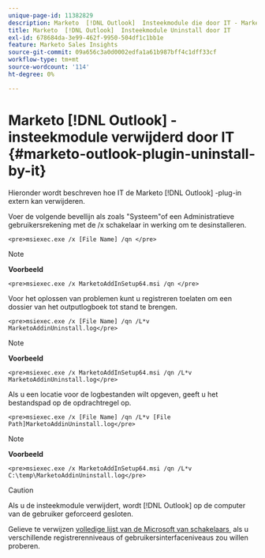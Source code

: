 ```yaml
---
unique-page-id: 11382829
description: Marketo  [!DNL Outlook]  Insteekmodule die door IT - Marketo Docs - Documentatie van het Product wordt verwijderd
title: Marketo  [!DNL Outlook]  Insteekmodule Uninstall door IT
exl-id: 678684da-3e99-462f-9950-504df1c1bb1e
feature: Marketo Sales Insights
source-git-commit: 09a656c3a0d0002edfa1a61b987bff4c1dff33cf
workflow-type: tm+mt
source-wordcount: '114'
ht-degree: 0%

---
```


# Marketo [!DNL Outlook] -insteekmodule verwijderd door IT {#marketo-outlook-plugin-uninstall-by-it}

Hieronder wordt beschreven hoe IT de Marketo [!DNL Outlook] -plug-in extern kan verwijderen.

Voer de volgende bevellijn als zoals &quot;Systeem&quot;of een Administratieve gebruikersrekening met de /x schakelaar in werking om te desinstalleren.

`<pre>msiexec.exe /x [File Name] /qn </pre>`

>[!NOTE]
>
>**Voorbeeld**
>
>`<pre>msiexec.exe /x MarketoAddInSetup64.msi /qn </pre>`

Voor het oplossen van problemen kunt u registreren toelaten om een dossier van het outputlogboek tot stand te brengen.

`<pre>msiexec.exe /x [File Name] /qn /L*v MarketoAddinUninstall.log</pre>`

>[!NOTE]
>
>**Voorbeeld**
>
>`<pre>msiexec.exe /x MarketoAddInSetup64.msi /qn /L*v MarketoAddinUninstall.log</pre>`

Als u een locatie voor de logbestanden wilt opgeven, geeft u het bestandspad op de opdrachtregel op.

`<pre>msiexec.exe /x [File Name] /qn /L*v [File Path]MarketoAddinUninstall.log</pre>`

>[!NOTE]
>
>**Voorbeeld**
>
>`<pre>msiexec.exe /x MarketoAddInSetup64.msi /qn /L*v C:\temp\MarketoAddinUninstall.log</pre>`

>[!CAUTION]
>
>Als u de insteekmodule verwijdert, wordt [!DNL Outlook] op de computer van de gebruiker geforceerd gesloten.

Gelieve te verwijzen [&#x200B; volledige lijst van de Microsoft van schakelaars &#x200B;](https://support.microsoft.com/en-us/office/command-line-switches-for-microsoft-office-products-079164cd-4ef5-4178-b235-441737deb3a6) als u verschillende registrerenniveaus of gebruikersinterfaceniveaus zou willen proberen.

